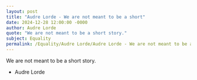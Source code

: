 ```yaml
---
layout: post
title: "Audre Lorde - We are not meant to be a short"
date: 2024-12-28 12:00:00 -0000
author: Audre Lorde
quote: "We are not meant to be a short story."
subject: Equality
permalink: /Equality/Audre Lorde/Audre Lorde - We are not meant to be a short
---
```


We are not meant to be a short story.

- Audre Lorde
